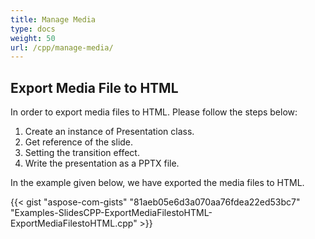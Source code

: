 ```yaml
---
title: Manage Media
type: docs
weight: 50
url: /cpp/manage-media/
---
```


## **Export Media File to HTML**
In order to export media files to HTML. Please follow the steps below:

1. Create an instance of Presentation class.
1. Get reference of the slide.
1. Setting the transition effect.
1. Write the presentation as a PPTX file.

In the example given below, we have exported the media files to HTML.

{{< gist "aspose-com-gists" "81aeb05e6d3a070aa76fdea22ed53bc7" "Examples-SlidesCPP-ExportMediaFilestoHTML-ExportMediaFilestoHTML.cpp" >}}

